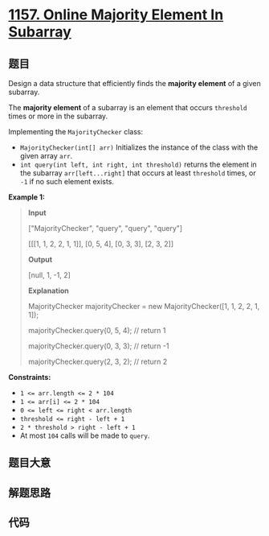 # [1157. Online Majority Element In Subarray](https://leetcode.com/problems/online-majority-element-in-subarray/)

## 题目

Design a data structure that efficiently finds the **majority element** of a
given subarray.

The **majority element** of a subarray is an element that occurs `threshold`
times or more in the subarray.

Implementing the `MajorityChecker` class:

  * `MajorityChecker(int[] arr)` Initializes the instance of the class with the given array `arr`.
  * `int query(int left, int right, int threshold)` returns the element in the subarray `arr[left...right]` that occurs at least `threshold` times, or `-1` if no such element exists.



**Example 1:**

> 
> 
> 
> 
> 
> **Input**
> 
> ["MajorityChecker", "query", "query", "query"]
> 
> [[[1, 1, 2, 2, 1, 1]], [0, 5, 4], [0, 3, 3], [2, 3, 2]]
> 
> **Output**
> 
> [null, 1, -1, 2]
> 
> 
> 
> **Explanation**
> 
> MajorityChecker majorityChecker = new MajorityChecker([1, 1, 2, 2, 1, 1]);
> 
> majorityChecker.query(0, 5, 4); // return 1
> 
> majorityChecker.query(0, 3, 3); // return -1
> 
> majorityChecker.query(2, 3, 2); // return 2

**Constraints:**

  * `1 <= arr.length <= 2 * 104`
  * `1 <= arr[i] <= 2 * 104`
  * `0 <= left <= right < arr.length`
  * `threshold <= right - left + 1`
  * `2 * threshold > right - left + 1`
  * At most `104` calls will be made to `query`.


## 题目大意

## 解题思路

## 代码

```javascript

```


